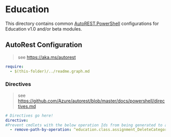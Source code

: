 # Education

This directory contains common [AutoREST.PowerShell](https://github.com/Azure/autorest.powershell) configurations for Education v1.0 and/or beta modules.

## AutoRest Configuration

> see <https://aka.ms/autorest>

``` yaml
require:
  - $(this-folder)/../readme.graph.md
```

### Directives

> see https://github.com/Azure/autorest/blob/master/docs/powershell/directives.md

``` yaml
# Directives go here!
directive:
#Prevent cmdlets with the below operation Ids from being generated to allow for aliasing as a result of breaking changes in 2.18.0 and 2.17.0. 
  - remove-path-by-operation: ^education.class.assignment_DeleteCategoryGraphBPreRef$|^education.class_DeleteMemberGraphBPreRef$|^education.class_DeleteTeacherGraphBPreRef$|^education.me.assignment_DeleteCategoryGraphBPreRef$|^education.school_DeleteClassGraphBPreRef$|^education.school_DeleteUserGraphBPreRef$|^education.user.assignment_DeleteCategoryGraphBPreRef$|
```
